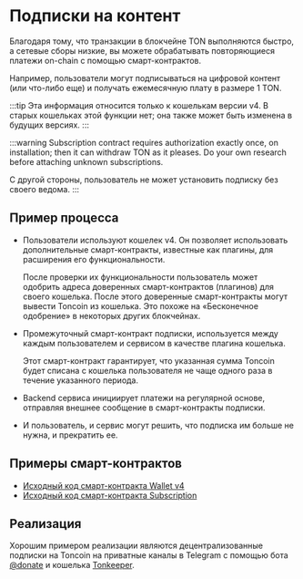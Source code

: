 # Подписки на контент

Благодаря тому, что транзакции в блокчейне TON выполняются быстро, а сетевые сборы низкие, вы можете обрабатывать повторяющиеся платежи on-chain с помощью смарт-контрактов.

Например, пользователи могут подписываться на цифровой контент (или что-либо еще) и получать ежемесячную плату в размере 1 TON.

:::tip
Эта информация относится только к кошелькам версии v4. В старых кошельках этой функции нет; она также может быть изменена в будущих версиях.
:::

:::warning
Subscription contract requires authorization exactly once, on installation; then it can withdraw TON as it pleases. Do your own research before attaching unknown subscriptions.

С другой стороны, пользователь не может установить подписку без своего ведома.
:::

## Пример процесса

- Пользователи используют кошелек v4. Он позволяет использовать дополнительные смарт-контракты, известные как плагины, для расширения его функциональности.

   После проверки их функциональности пользователь может одобрить адреса доверенных смарт-контрактов (плагинов) для своего кошелька. После этого доверенные смарт-контракты могут вывести Toncoin из кошелька. Это похоже на «Бесконечное одобрение» в некоторых других блокчейнах.

- Промежуточный смарт-контракт подписки, используется между каждым пользователем и сервисом в качестве плагина кошелька.

   Этот смарт-контракт гарантирует, что указанная сумма Toncoin будет списана с кошелька пользователя не чаще одного раза в течение указанного периода.

- Backend сервиса инициирует платежи на регулярной основе, отправляя внешнее сообщение в смарт-контракты подписки.

- И пользователь, и сервис могут решить, что подписка им больше не нужна, и прекратить ее.

## Примеры смарт-контрактов

- [Исходный код смарт-контракта Wallet v4](https://github.com/ton-blockchain/wallet-contract/blob/main/func/wallet-v4-code.fc)
- [Исходный код смарт-контракта Subscription](https://github.com/ton-blockchain/wallet-contract/blob/main/func/simple-subscription-plugin.fc)

## Реализация

Хорошим примером реализации являются децентрализованные подписки на Toncoin на приватные каналы в Telegram с помощью бота [@donate](https://t.me/donate) и кошелька [Tonkeeper](https://tonkeeper.com).